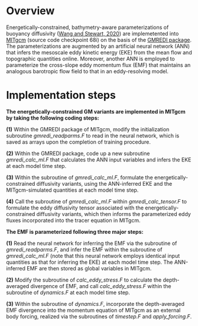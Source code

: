 # Overview

Energetically-constrained, bathymetry-aware parameterizations of buoyancy diffusivity ([Wang and Stewart, 2020](https://www.sciencedirect.com/science/article/pii/S1463500319301775?via%3Dihub)) are implemetented into [MITgcm](http://mitgcm.org) (source code checkpoint 68i) on the basis of the [GMREDI package](https://mitgcm.readthedocs.io/en/latest/phys_pkgs/gmredi.html). The parameterizations are augmented by an artificial neural network (ANN) that infers the mesoscale eddy kinetic energy (EKE) from the mean flow and topographic quantities online. Moreover, another ANN is employed to parameterize the cross-slope eddy momentum flux (EMF) that maintains an analogous barotropic flow field to that in an eddy-resolving model.

# Implementation steps
**The energetically-constrained GM variants are implemented in MITgcm by taking the following coding steps:**

**(1)** Within the GMREDI package of MITgcm, modify the initialization subroutine *gmredi\_readparms.F* to read in the neural network, which is saved as arrays upon the completion of training procedure.
    
**(2)** Within the GMREDI package, code up a new subroutine *gmredi\_calc\_ml.F* that calculates the ANN input variables and infers the EKE at each model time step.
    
**(3)** Within the subroutine of *gmredi\_calc\_ml.F*, formulate the energetically-constrained diffusivity variants, using the ANN-inferred EKE and the MITgcm-simulated quantities at each model time step.
    
**(4)** Call the subroutine of *gmredi\_calc\_ml.F* within *gmredi\_calc\_tensor.F* to formulate the eddy diffusivity tensor associated with the energetically-constrained diffusivity variants, which then informs the parameterized eddy fluxes incorporated into the tracer equation in MITgcm. 


**The EMF is parameterized following three major steps:**

**(1)** Read the neural network for inferring the EMF via the subroutine of *gmredi\_readparms.F*, and infer the EMF within the subroutine of *gmredi\_calc\_ml.F* (note that this neural network employs identical input quantities as that for inferring the EKE) at each model time step. The ANN-inferred EMF are then stored as global variables in MITgcm.
    
**(2)** Modify the subroutine of *calc\_eddy\_stress.F* to calculate the depth-averaged divergence of EMF, and call *calc\_eddy\_stress.F* within the subroutine of *dynamics.F* at each model time step.  

**(3)** Within the subroutine of *dynamics.F*, incorporate the depth-averaged EMF divergence into the momentum equation of MITgcm as an external body forcing, realized via the subroutines of *timestep.F* and *apply\_forcing.F*.
